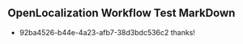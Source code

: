 ## OpenLocalization Workflow Test MarkDown
* 92ba4526-b44e-4a23-afb7-38d3bdc536c2 thanks!

<!--HONumber=Jul16_HO4-->


